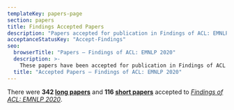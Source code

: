 ```yaml
---
templateKey: papers-page
section: papers
title: Findings Accepted Papers
description: "Papers accepted for publication in Findings of ACL: EMNLP 2020"
acceptanceStatusKey: "Accept-Findings"
seo:
  browserTitle: "Papers – Findings of ACL: EMNLP 2020"
  description: >-
    These papers have been accepted for publication in Findings of ACL
  title: "Accepted Papers – Findings of ACL: EMNLP 2020"
---
```


There were **342 [long papers](#long-papers)** and **116 [short papers](#short-papers)** accepted to *[Findings of ACL: EMNLP 2020](/blog/2020-04-19-findings-of-emnlp.md)*.

